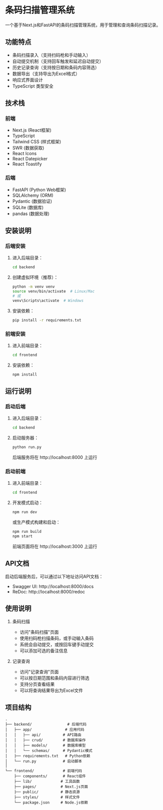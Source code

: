 # 条码扫描管理系统

一个基于Next.js和FastAPI的条码扫描管理系统，用于管理和查询条码扫描记录。

## 功能特点

- 条码扫描录入（支持扫码枪和手动输入）
- 自动提交机制（支持回车触发和延迟自动提交）
- 历史记录查询（支持按日期和条码内容筛选）
- 数据导出（支持导出为Excel格式）
- 响应式界面设计
- TypeScript 类型安全

## 技术栈

### 前端
- Next.js (React框架)
- TypeScript
- Tailwind CSS (样式框架)
- SWR (数据获取)
- React Icons
- React Datepicker
- React Toastify

### 后端
- FastAPI (Python Web框架)
- SQLAlchemy (ORM)
- Pydantic (数据验证)
- SQLite (数据库)
- pandas (数据处理)

## 安装说明

### 后端安装
1. 进入后端目录：
   ```bash
   cd backend
   ```

2. 创建虚拟环境（推荐）：
   ```bash
   python -m venv venv
   source venv/bin/activate  # Linux/Mac
   # 或
   venv\Scripts\activate  # Windows
   ```

3. 安装依赖：
   ```bash
   pip install -r requirements.txt
   ```

### 前端安装
1. 进入前端目录：
   ```bash
   cd frontend
   ```

2. 安装依赖：
   ```bash
   npm install
   ```

## 运行说明

### 启动后端
1. 进入后端目录：
   ```bash
   cd backend
   ```

2. 启动服务器：
   ```bash
   python run.py
   ```
   后端服务将在 http://localhost:8000 上运行

### 启动前端
1. 进入前端目录：
   ```bash
   cd frontend
   ```

2. 开发模式启动：
   ```bash
   npm run dev
   ```
   或生产模式构建和启动：
   ```bash
   npm run build
   npm start
   ```
   前端页面将在 http://localhost:3000 上运行

## API文档

启动后端服务后，可以通过以下地址访问API文档：
- Swagger UI: http://localhost:8000/docs
- ReDoc: http://localhost:8000/redoc

## 使用说明

1. 条码扫描
   - 访问"条码扫描"页面
   - 使用扫码枪扫描条码，或手动输入条码
   - 系统会自动提交，或按回车键手动提交
   - 可以添加可选的备注信息

2. 记录查询
   - 访问"记录查询"页面
   - 可以按日期范围和条码内容进行筛选
   - 支持分页查看结果
   - 可以将查询结果导出为Excel文件

## 项目结构
```
.
├── backend/                # 后端代码
│   ├── app/               # 应用代码
│   │   ├── api/          # API路由
│   │   ├── crud/         # 数据库操作
│   │   ├── models/       # 数据库模型
│   │   └── schemas/      # Pydantic模式
│   ├── requirements.txt   # Python依赖
│   └── run.py            # 启动脚本
│
└── frontend/             # 前端代码
    ├── components/       # React组件
    ├── lib/             # 工具函数
    ├── pages/           # Next.js页面
    ├── public/          # 静态资源
    ├── styles/          # 样式文件
    └── package.json     # Node.js依赖
